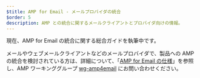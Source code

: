 ```yaml
---
$title: AMP for Email - メールプロバイダの統合
$order: 5
description: AMP との統合に関するメールクライアントとプロバイダ向けの情報。
---
```


現在、AMP for Email の統合に関する総合ガイドを執筆中です。

メールやウェブメールクライアントなどのメールプロバイダで、製品への AMP の統合を検討されている方は、詳細について、「[AMP for Email の仕様](../../../documentation/guides-and-tutorials/learn/email-spec/amp-email-format.md?format=email)」を参照し、AMP ワーキンググループ [wg-amp4email](https://github.com/ampproject/wg-amp4email) にお問い合わせください。
